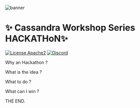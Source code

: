 ![banner](https://raw.githubusercontent.com/DataStax-Academy/cassandra-workshop-series/master/materials/images/banner2.png)

# ✨ Cassandra Workshop Series HACKATHoN✨

[![License Apache2](https://img.shields.io/hexpm/l/plug.svg)](http://www.apache.org/licenses/LICENSE-2.0)
[![Discord](https://img.shields.io/discord/685554030159593522)](https://discord.com/widget?id=685554030159593522&theme=dark)

Why an Hackathon ?

What is the idea ?

What to do ?

What can I win ?


THE END.


